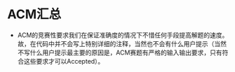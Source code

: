 # ACM汇总

- ACM的竞赛性要求我们在保证准确度的情况下不惜任何手段提高解题的速度。故，在代码中并不会写上特别详细的注释，当然也不会有什么用户提示（当然不写什么用户提示最主要的原因是，ACM赛题有严格的输入输出要求，只有符合这些要求才可以Accepted）。
